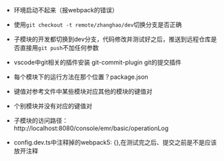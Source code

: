 

* 环境启动不起来（报webpack的错误）
* 使用`git checkout -t remote/zhanghao/dev`切换分支是否正确 
* 子模块的开发都切换到dev分支，代码修改并测试好之后，推送到远程仓库是否直接用`git push`不加任何参数
* vscode中git相关的插件安装 git-commit-plugin    git的提交插件

* 每个模块下的运行方法在那个位置？package.json
* 键值对参考文件中某些模块对应其他的模块的键值对
* 个别模块并没有对应的键值对
* 子模块的访问路径：http://localhost:8080/console/emr/basic/operationLog



* config.dev.ts中注释掉的webpack5: {},在测试完之后、提交之前是不是应该放开注释